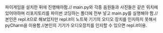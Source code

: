 파이게임을 설치한 뒤에 진행해야함.//
main.py와 각종 음원들과 사진들은 같은 위치에 있어야하며 리포지토리를 파이썬 코딩하는 폴더에 전부 넣고 main.py를 실행해야 함.// 
본인은 repl.it으로 해보았지만 repl.it이 노트북 기기의 오디오 장치를 인지하지 못해서 pyCharm을 이용함.//본인의 기기가 오디오장치를 인지할 수 있으면 repl.it이용.
